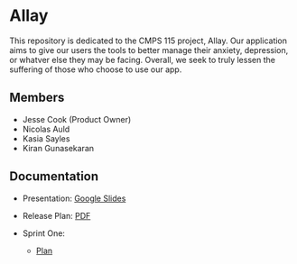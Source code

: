 # Allay
This repository is dedicated to the CMPS 115 project, Allay. Our application aims to give our users the tools to better manage their anxiety, depression, or whatver else they may be facing. Overall, we seek to truly lessen the suffering of those who choose to use our app.

## Members
* Jesse Cook (Product Owner)
* Nicolas Auld
* Kasia Sayles
* Kiran Gunasekaran

## Documentation
* Presentation: [Google Slides](https://docs.google.com/presentation/d/e/2PACX-1vRtHKA2N8LWFV6sdEfLD3zroUJgq5eGwVA2lcFsgliu1qK_fHVg5U-WTm6bcNbNHrGift_MNBHJdUjd/pub?start=false&loop=false&delayms=3000)

* Release Plan: [PDF](https://github.com/JesseCook/Allay/blob/master/Documentation/ReleasePlan.md)

* Sprint One:
  * [Plan](https://github.com/JesseCook/Allay/blob/master/Documentation/SprintOnePlan.md)
